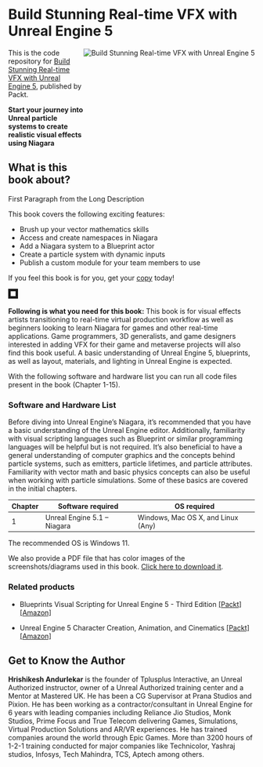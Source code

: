# Build Stunning Real-time VFX with Unreal Engine 5

<a href="https://www.packtpub.com/product/build-stunning-real-time-vfx-with-unreal-engine-5/9781801072410"><img src="https://content.packt.com/B17261/cover_image_small.jpg" alt="Build Stunning Real-time VFX with Unreal Engine 5" height="256px" align="right"></a>

This is the code repository for [Build Stunning Real-time VFX with Unreal Engine 5](https://www.packtpub.com/product/build-stunning-real-time-vfx-with-unreal-engine-5/9781801072410), published by Packt.

**Start your journey into Unreal particle systems to create realistic visual effects using Niagara**

## What is this book about?
First Paragraph from the Long Description

This book covers the following exciting features: 
* Brush up your vector mathematics skills
* Access and create namespaces in Niagara
* Add a Niagara system to a Blueprint actor
* Create a particle system with dynamic inputs
* Publish a custom module for your team members to use

If you feel this book is for you, get your [copy](https://www.amazon.com/dp/1801072418) today!

<a href="https://www.packtpub.com/?utm_source=github&utm_medium=banner&utm_campaign=GitHubBanner"><img src="https://raw.githubusercontent.com/PacktPublishing/GitHub/master/GitHub.png" 
alt="https://www.packtpub.com/" border="5" /></a>



**Following is what you need for this book:**
This book is for visual effects artists transitioning to real-time virtual production workflow as well as beginners looking to learn Niagara for games and other real-time applications. Game programmers, 3D generalists, and game designers interested in adding VFX for their game and metaverse projects will also find this book useful. A basic understanding of Unreal Engine 5, blueprints, as well as layout, materials, and lighting in Unreal Engine is expected.

With the following software and hardware list you can run all code files present in the book (Chapter 1-15).

### Software and Hardware List

Before diving into Unreal Engine’s Niagara, it’s recommended that you have a basic understanding of
the Unreal Engine editor. Additionally, familiarity with visual scripting languages such as Blueprint
or similar programming languages will be helpful but is not required.
It’s also beneficial to have a general understanding of computer graphics and the concepts behind
particle systems, such as emitters, particle lifetimes, and particle attributes. Familiarity with vector
math and basic physics concepts can also be useful when working with particle simulations. Some of
these basics are covered in the initial chapters.

| Chapter  | Software required                   | OS required                        |
| -------- | ------------------------------------| -----------------------------------|
| 1        | Unreal Engine 5.1 – Niagara                     | Windows, Mac OS X, and Linux (Any) |

The recommended OS is Windows 11.

We also provide a PDF file that has color images of the screenshots/diagrams used in this book. [Click here to download it](https://packt.link/jM6sa).


### Related products <Other books you may enjoy>
* Blueprints Visual Scripting for Unreal Engine 5 - Third Edition [[Packt]](https://www.packtpub.com/product/blueprints-visual-scripting-for-unreal-engine-5-third-edition/9781801811583) [[Amazon]](https://www.amazon.com/dp/180181158X)

* Unreal Engine 5 Character Creation, Animation, and Cinematics [[Packt]](https://www.packtpub.com/product/unreal-engine-5-character-creation-animation-and-cinematics/9781801812443) [[Amazon]](https://www.amazon.com/dp/1801812446)

## Get to Know the Author
**Hrishikesh Andurlekar**
is the founder of Tplusplus Interactive, an Unreal Authorized instructor, owner of a Unreal Authorized training center and a Mentor at Mastered UK. He has been a CG Supervisor at Prana Studios and Pixion. He has been working as a contractor/consultant in Unreal Engine for 6 years with leading companies including Reliance Jio Studios, Monk Studios, Prime Focus and True Telecom delivering Games, Simulations, Virtual Production Solutions and AR/VR experiences. He has trained companies around the world through Epic Games. More than 3200 hours of 1-2-1 training conducted for major companies like Technicolor, Yashraj studios, Infosys, Tech Mahindra, TCS, Aptech among others.
